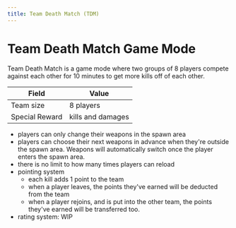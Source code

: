 ```yaml
---
title: Team Death Match (TDM)
---
```


# Team Death Match Game Mode

Team Death Match is a game mode where two groups of 8 players compete against each other for 10 minutes to get more kills off of each other.

| Field          | Value             |
| -------------- | ----------------- |
| Team size      | 8 players         |
| Special Reward | kills and damages |

- players can only change their weapons in the spawn area
- players can choose their next weapons in advance when they're outside the spawn area.
  Weapons will automatically switch once the player enters the spawn area.
- there is no limit to how many times players can reload
- pointing system
  - each kill adds 1 point to the team
  - when a player leaves, the points they've earned will be deducted from the team
  - when a player rejoins, and is put into the other team, the points they've earned will be transferred too.
- rating system: WIP
